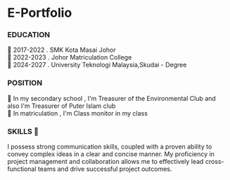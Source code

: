 # E-Portfolio

### EDUCATION
🏫 2017-2022 . SMK Kota Masai Johor<BR>
🏫 2022-2023 . Johor Matriculation College <BR> 
🏫 2024-2027 .  University Teknologi Malaysia,Skudai - Degree

### POSITION
🌟 In my secondary school , I'm Treasurer of the Environmental Club and also I'm Treasurer of Puter Islam club<BR>
🌟 In matriculation , I'm Class monitor in my class <BR>

### SKILLS 🚩
 I possess strong communication skills, coupled with a proven ability to convey complex ideas in a clear and concise manner. My proficiency in project management and 
  collaboration allows me to effectively lead cross-functional teams and drive successful project outcomes. 

